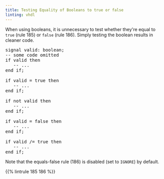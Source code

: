 ```yaml
---
title: Testing Equality of Booleans to true or false
linting: vhdl
---
```


When using booleans, it is unnecessary to test whether they're equal to `true` (rule 185) or `false` (rule 186). Simply testing the boolean results in cleaner code.

<pre>signal valid: boolean;
-- some code omitted
if <span class="goodcode">valid</span> then
   -- ...
end if;

if <span class="warning">valid = true</span> then
   -- ...
end if;

if <span class="goodcode">not valid</span> then
   -- ...
end if;

if <span class="info">valid = false</span> then
   -- ...
end if;

if <span class="info">valid /= true</span> then
   -- ...
end if;
</pre>

Note that the equals-false rule (186) is disabled (set to `IGNORE`) by default.

{{% lintrule 185 186 %}}
